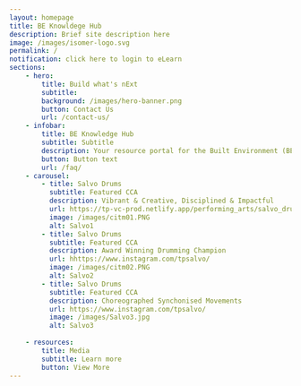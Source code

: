 ```yaml
---
layout: homepage
title: BE Knowldege Hub
description: Brief site description here
image: /images/isomer-logo.svg
permalink: /
notification: click here to login to eLearn
sections:
    - hero:
        title: Build what's nExt
        subtitle: 
        background: /images/hero-banner.png
        button: Contact Us
        url: /contact-us/
    - infobar:
        title: BE Knowledge Hub
        subtitle: Subtitle
        description: Your resource portal for the Built Environment (BE)
        button: Button text
        url: /faq/
    - carousel:
        - title: Salvo Drums
          subtitle: Featured CCA
          description: Vibrant & Creative, Disciplined & Impactful
          url: https://tp-vc-prod.netlify.app/performing_arts/salvo_drums/
          image: /images/citm01.PNG  
          alt: Salvo1
        - title: Salvo Drums
          subtitle: Featured CCA
          description: Award Winning Drumming Champion
          url: hhttps://www.instagram.com/tpsalvo/
          image: /images/citm02.PNG
          alt: Salvo2
        - title: Salvo Drums
          subtitle: Featured CCA
          description: Choreographed Synchonised Movements
          url: https://www.instagram.com/tpsalvo/
          image: /images/Salvo3.jpg
          alt: Salvo3
          
    - resources:
        title: Media
        subtitle: Learn more
        button: View More
---
```

